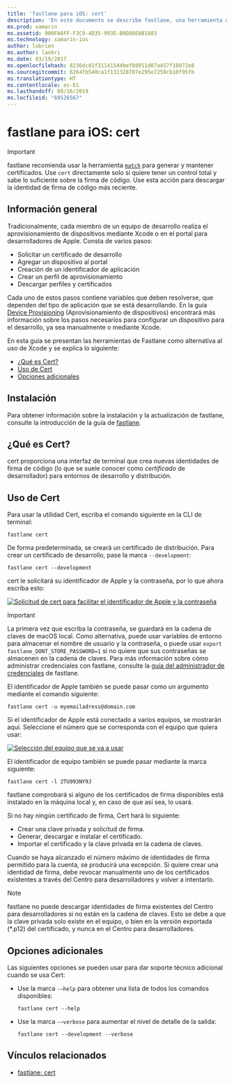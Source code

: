 ```yaml
---
title: 'fastlane para iOS: cert'
description: 'En este documento se describe fastlane, una herramienta que automatiza muchas partes del proceso de aprovisionamiento de aplicaciones de iOS: la solicitud de certificados, la adición de un dispositivo en el portal para desarrolladores de Apple, la creación de un identificador de aplicación y mucho más.'
ms.prod: xamarin
ms.assetid: 900FA6FF-F3C9-4D35-993E-B0D88E6B1883
ms.technology: xamarin-ios
author: lobrien
ms.author: laobri
ms.date: 03/19/2017
ms.openlocfilehash: 8236dc01f31141544bef88011d87a457f18072e8
ms.sourcegitcommit: 6264fb540ca1f131328707e295e7259cb10f95fb
ms.translationtype: HT
ms.contentlocale: es-ES
ms.lasthandoff: 08/16/2019
ms.locfileid: "69526567"
---
```

# <a name="fastlane-for-ios--cert"></a>fastlane para iOS: cert

> [!IMPORTANT]
> fastlane recomienda usar la herramienta [`match`](~/ios/deploy-test/provisioning/fastlane/match.md) para generar y mantener certificados. Use `cert` directamente solo si quiere tener un control total y sabe lo suficiente sobre la firma de código. Use esta acción para descargar la identidad de firma de código más reciente.

## <a name="overview"></a>Información general

Tradicionalmente, cada miembro de un equipo de desarrollo realiza el aprovisionamiento de dispositivos mediante Xcode o en el portal para desarrolladores de Apple. Consta de varios pasos:

- Solicitar un certificado de desarrollo
- Agregar un dispositivo al portal
- Creación de un identificador de aplicación
- Crear un perfil de aprovisionamiento
- Descargar perfiles y certificados

Cada uno de estos pasos contiene variables que deben resolverse, que dependen del tipo de aplicación que se está desarrollando. En la guía [Device Provisioning](~/ios/get-started/installation/device-provisioning/index.md) (Aprovisionamiento de dispositivos) encontrará más información sobre los pasos necesarios para configurar un dispositivo para el desarrollo, ya sea manualmente o mediante Xcode.

En esta guía se presentan las herramientas de Fastlane como alternativa al uso de Xcode y se explica lo siguiente:

- [¿Qué es Cert?](#whatiscert)
- [Uso de Cert](#using)
- [Opciones adicionales](#options)

## <a name="installation"></a>Instalación

Para obtener información sobre la instalación y la actualización de fastlane, consulte la introducción de la guía de [fastlane](~/ios/deploy-test/provisioning/fastlane/index.md#Installation).

<a name="whatiscert" />

## <a name="what-is-cert"></a>¿Qué es Cert?

cert proporciona una interfaz de terminal que crea nuevas identidades de firma de código (lo que se suele conocer como _certificado_ de desarrollador) para entornos de desarrollo y distribución.

<a name="using" />

## <a name="using-cert"></a>Uso de Cert

Para usar la utilidad Cert, escriba el comando siguiente en la CLI de terminal:

```
fastlane cert
```

De forma predeterminada, se creará un certificado de distribución. Para crear un certificado de desarrollo, pase la marca `--development`:

```
fastlane cert --development
```

cert le solicitará su identificador de Apple y la contraseña, por lo que ahora escriba esto:

[![](cert-images/fastlane-image1.png "Solicitud de cert para facilitar el identificador de Apple y la contraseña")](cert-images/fastlane-image1.png#lightbox)

> [!IMPORTANT]
> La primera vez que escriba la contraseña, se guardará en la cadena de claves de macOS local. Como alternativa, puede usar variables de entorno para almacenar el nombre de usuario y la contraseña, o puede usar `export fastlane_DONT_STORE_PASSWORD=1` si no quiere que sus contraseñas se almacenen en la cadena de claves. Para más información sobre cómo administrar credenciales con fastlane, consulte la [guía del administrador de credenciales](https://github.com/fastlane/fastlane/blob/master/credentials_manager/README.md) de fastlane.

El identificador de Apple también se puede pasar como un argumento mediante el comando siguiente:

```
fastlane cert -u myemailadress@domain.com
```

Si el identificador de Apple está conectado a varios equipos, se mostrarán aquí. Seleccione el número que se corresponda con el equipo que quiera usar:

[![](cert-images/fastlane-image2.png "Selección del equipo que se va a usar")](cert-images/fastlane-image2.png#lightbox)

El identificador de equipo también se puede pasar mediante la marca siguiente:

```
fastlane cert -l 2TU993NY9J
```

fastlane comprobará si alguno de los certificados de firma disponibles está instalado en la máquina local y, en caso de que así sea, lo usará.

Si no hay ningún certificado de firma, Cert hará lo siguiente:

- Crear una clave privada y solicitud de firma.
- Generar, descargar e instalar el certificado.
- Importar el certificado y la clave privada en la cadena de claves.

Cuando se haya alcanzado el número máximo de identidades de firma permitido para la cuenta, se producirá una excepción. Si quiere crear una identidad de firma, debe revocar manualmente uno de los certificados existentes a través del Centro para desarrolladores y volver a intentarlo.

> [!NOTE]
> fastlane no puede descargar identidades de firma existentes del Centro para desarrolladores si no están en la cadena de claves. Esto se debe a que la clave privada solo existe en el equipo, o bien en la versión exportada (*.p12) del certificado, y nunca en el Centro para desarrolladores.

<a name="options" />

## <a name="additional-options"></a>Opciones adicionales

Las siguientes opciones se pueden usar para dar soporte técnico adicional cuando se usa Cert:

- Use la marca `-–help` para obtener una lista de todos los comandos disponibles:

    ```
    fastlane cert --help
    ```

- Use la marca `-–verbose` para aumentar el nivel de detalle de la salida:

    ```
    fastlane cert --development --verbose
    ```

## <a name="related-links"></a>Vínculos relacionados

- [fastlane: cert](https://github.com/fastlane/fastlane/blob/master/cert/README.md)
